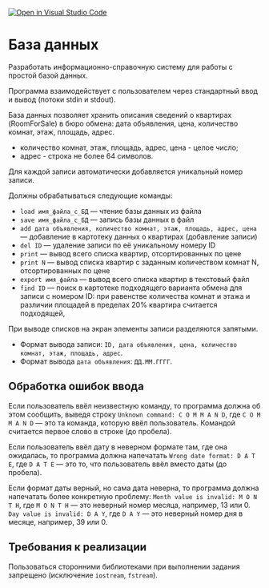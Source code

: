 [![Open in Visual Studio Code](https://classroom.github.com/assets/open-in-vscode-f059dc9a6f8d3a56e377f745f24479a46679e63a5d9fe6f495e02850cd0d8118.svg)](https://classroom.github.com/online_ide?assignment_repo_id=7080224&assignment_repo_type=AssignmentRepo)
# База данных
Разработать информационно-справочную систему для работы с простой базой данных. 

Программа взаимодействует с пользователем через стандартный ввод и вывод (потоки stdin и stdout).

База данных позволяет хранить описания сведений о квартирах (RoomForSale) в бюро обмена: дата объявления, цена, количество комнат, этаж, площадь, адрес. 
* количество комнат, этаж, площадь, адрес, цена - целое число;
* адрес - строка не более 64 символов.

Для каждой записи автоматически добавляется уникальный номер записи.

Должны обрабатываться следующие команды:
* `load имя_файла_с_БД` — чтение базы данных из файла
* `save имя_файла_с_БД` — запись базы данных в файл
* `add дата объявления, количество комнат, этаж, площадь, адрес, цена` — добавление в картотеку данных о квартирах (добавление записи)
* `del ID` — удаление записи по её уникальному номеру ID
* `print` — вывод всего списка квартир, отсортированных по цене
* `print N` — вывод списка квартир с заданным количеством комнат N, отсортированных по цене
* `export имя_файла` — вывод всего списка квартир в текстовый файл
* `find ID` — поиск в картотеке подходящего варианта обмена для записи с номером ID: при равенстве количества комнат и этажа и различии площадей в пределах 20% квартира считается подходящей,

При выводе списков на экран элементы записи разделяются запятыми. 
* Формат вывода записи: `ID, дата объявления, цена, количество комнат, этаж, площадь, адрес`.
* Формат вывода `дата объявления`: `ДД.ММ.ГГГГ`.


## Обработка ошибок ввода
Если пользователь ввёл неизвестную команду, то программа должна об этом сообщить, выведя строку `Unknown command: C O M M A N D`, где `C O M M A N D` — это та команда, которую ввёл пользователь. Командой считается первое слово в строке (до пробела).

Если пользователь ввёл дату в неверном формате там, где она ожидалась, то программа должна напечатать `Wrong date format: D A T E`, где `D A T E` — это то, что пользователь ввёл вместо даты (до пробела).

Если формат даты верный, но сама дата неверна, то программа должна напечатать более конкретную проблему: `Month value is invalid: M O N T H`, где `M O N T H` — это неверный номер месяца, например, 13 или 0. `Day value is invalid: D A Y`, где `D A Y` — это неверный номер дня в месяце, например, 39 или 0.

## Требования к реализации
Пользоваться сторонними библиотеками при выполнении задания запрещено (исключение `iostream`, `fstream`).

